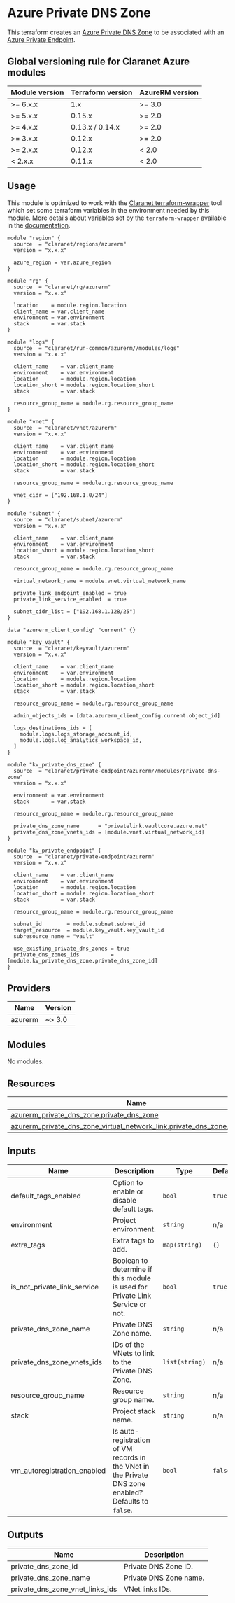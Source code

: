 # Azure Private DNS Zone

This terraform creates an [Azure Private DNS Zone](https://learn.microsoft.com/en-us/azure/dns/private-dns-overview/) to be associated with an [Azure Private Endpoint](https://learn.microsoft.com/en-us/azure/private-link/private-endpoint-overview/).

## Global versioning rule for Claranet Azure modules

| Module version | Terraform version | AzureRM version |
| -------------- | ----------------- | --------------- |
| >= 6.x.x       | 1.x               | >= 3.0          |
| >= 5.x.x       | 0.15.x            | >= 2.0          |
| >= 4.x.x       | 0.13.x / 0.14.x   | >= 2.0          |
| >= 3.x.x       | 0.12.x            | >= 2.0          |
| >= 2.x.x       | 0.12.x            | < 2.0           |
| <  2.x.x       | 0.11.x            | < 2.0           |

## Usage

This module is optimized to work with the [Claranet terraform-wrapper](https://github.com/claranet/terraform-wrapper) tool
which set some terraform variables in the environment needed by this module.
More details about variables set by the `terraform-wrapper` available in the [documentation](https://github.com/claranet/terraform-wrapper#environment).

```hcl
module "region" {
  source  = "claranet/regions/azurerm"
  version = "x.x.x"

  azure_region = var.azure_region
}

module "rg" {
  source  = "claranet/rg/azurerm"
  version = "x.x.x"

  location    = module.region.location
  client_name = var.client_name
  environment = var.environment
  stack       = var.stack
}

module "logs" {
  source  = "claranet/run-common/azurerm//modules/logs"
  version = "x.x.x"

  client_name    = var.client_name
  environment    = var.environment
  location       = module.region.location
  location_short = module.region.location_short
  stack          = var.stack

  resource_group_name = module.rg.resource_group_name
}

module "vnet" {
  source  = "claranet/vnet/azurerm"
  version = "x.x.x"

  client_name    = var.client_name
  environment    = var.environment
  location       = module.region.location
  location_short = module.region.location_short
  stack          = var.stack

  resource_group_name = module.rg.resource_group_name

  vnet_cidr = ["192.168.1.0/24"]
}

module "subnet" {
  source  = "claranet/subnet/azurerm"
  version = "x.x.x"

  client_name    = var.client_name
  environment    = var.environment
  location_short = module.region.location_short
  stack          = var.stack

  resource_group_name = module.rg.resource_group_name

  virtual_network_name = module.vnet.virtual_network_name

  private_link_endpoint_enabled = true
  private_link_service_enabled  = true

  subnet_cidr_list = ["192.168.1.128/25"]
}

data "azurerm_client_config" "current" {}

module "key_vault" {
  source  = "claranet/keyvault/azurerm"
  version = "x.x.x"

  client_name    = var.client_name
  environment    = var.environment
  location       = module.region.location
  location_short = module.region.location_short
  stack          = var.stack

  resource_group_name = module.rg.resource_group_name

  admin_objects_ids = [data.azurerm_client_config.current.object_id]

  logs_destinations_ids = [
    module.logs.logs_storage_account_id,
    module.logs.log_analytics_workspace_id,
  ]
}

module "kv_private_dns_zone" {
  source  = "claranet/private-endpoint/azurerm//modules/private-dns-zone"
  version = "x.x.x"

  environment = var.environment
  stack       = var.stack

  resource_group_name = module.rg.resource_group_name

  private_dns_zone_name      = "privatelink.vaultcore.azure.net"
  private_dns_zone_vnets_ids = [module.vnet.virtual_network_id]
}

module "kv_private_endpoint" {
  source  = "claranet/private-endpoint/azurerm"
  version = "x.x.x"

  client_name    = var.client_name
  environment    = var.environment
  location       = module.region.location
  location_short = module.region.location_short
  stack          = var.stack

  resource_group_name = module.rg.resource_group_name

  subnet_id        = module.subnet.subnet_id
  target_resource  = module.key_vault.key_vault_id
  subresource_name = "vault"

  use_existing_private_dns_zones = true
  private_dns_zones_ids          = [module.kv_private_dns_zone.private_dns_zone_id]
}
```

<!-- BEGIN_TF_DOCS -->
## Providers

| Name | Version |
|------|---------|
| azurerm | ~> 3.0 |

## Modules

No modules.

## Resources

| Name | Type |
|------|------|
| [azurerm_private_dns_zone.private_dns_zone](https://registry.terraform.io/providers/hashicorp/azurerm/latest/docs/resources/private_dns_zone) | resource |
| [azurerm_private_dns_zone_virtual_network_link.private_dns_zone_vnet_links](https://registry.terraform.io/providers/hashicorp/azurerm/latest/docs/resources/private_dns_zone_virtual_network_link) | resource |

## Inputs

| Name | Description | Type | Default | Required |
|------|-------------|------|---------|:--------:|
| default\_tags\_enabled | Option to enable or disable default tags. | `bool` | `true` | no |
| environment | Project environment. | `string` | n/a | yes |
| extra\_tags | Extra tags to add. | `map(string)` | `{}` | no |
| is\_not\_private\_link\_service | Boolean to determine if this module is used for Private Link Service or not. | `bool` | `true` | no |
| private\_dns\_zone\_name | Private DNS Zone name. | `string` | n/a | yes |
| private\_dns\_zone\_vnets\_ids | IDs of the VNets to link to the Private DNS Zone. | `list(string)` | n/a | yes |
| resource\_group\_name | Resource group name. | `string` | n/a | yes |
| stack | Project stack name. | `string` | n/a | yes |
| vm\_autoregistration\_enabled | Is auto-registration of VM records in the VNet in the Private DNS zone enabled? Defaults to `false`. | `bool` | `false` | no |

## Outputs

| Name | Description |
|------|-------------|
| private\_dns\_zone\_id | Private DNS Zone ID. |
| private\_dns\_zone\_name | Private DNS Zone name. |
| private\_dns\_zone\_vnet\_links\_ids | VNet links IDs. |
<!-- END_TF_DOCS -->